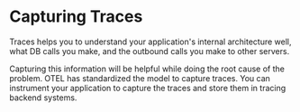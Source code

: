 # Capturing Traces

Traces helps you to understand your application's internal architecture well, what DB calls you make, and the outbound calls you make to other servers.

Capturing this information will be helpful while doing the root cause of the problem. OTEL has standardized the model to capture traces. You can instrument your application to capture the traces and store them in tracing backend systems.
